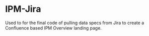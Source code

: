 # IPM-Jira

Used to for the final code of pulling data specs from Jira to create a Confluence based IPM Overview landing page.

